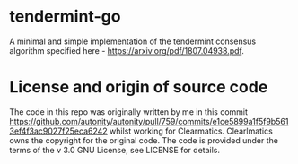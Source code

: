 # tendermint-go

A minimal and simple implementation of the tendermint consensus algorithm
specified here - https://arxiv.org/pdf/1807.04938.pdf.


# License and origin of source code 

The code in this repo was originally written by me in this commit
https://github.com/autonity/autonity/pull/759/commits/e1ce5899a1f5f9b5613ef4f3ac9027f25eca6242
whilst working for Clearmatics. Clearlmatics owns the copyright for the
original code. The code is provided under the terms of the v 3.0 GNU License,
see LICENSE for details.


